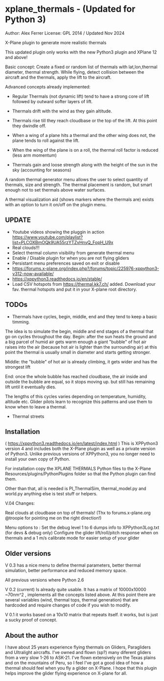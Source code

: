 xplane_thermals - (Updated for Python 3)
===============

Author: Alex Ferrer
License: GPL 2014 / Updated Nov 2024


X-Plane plugin to generate more realistic thermals 

This updated plugin only works with the new Python3 plugin and XPlane 12 and above!

Basic concept:
Create a fixed or random list of thermals with lat,lon,thermal diameter, thermal strength.
While flying, detect collision between the aircraft and the thermals, apply the lift to the aircraft.


Advanced concepts already implemented:

- Regular Thermals (not dynamic lift) tend to have a strong core of lift followed by outward softer layers of lift.

- Thermals drift with the wind as they gain altitude. 

- Thermals rise till they reach cloudbase or the top of the lift. At this point they dwindle off. 

- When a wing of a plane hits a thermal and the other wing does not, the plane tends to roll against the lift.

- When the wing of the plane is on a roll, the thermal roll factor is reduced (less arm momentum) 

- Thermals gain and loose strength along with the height of the sun in the sky (accounting for seasons)


A random thermal generator menu allows the user to select quantity of thermals, size and strength. The thermal placement is random, but smart enough not to set thermals above water surfaces. 

A thermal visualization aid (shows markers where the thermals are) exists with an option to turn it on/off on the plugin menu.

UPDATE
-----
- Youtube videos showing the pluggin in action https://www.youtube.com/playlist?list=PLCOXBmOQk9UA55rzYTZvHnyQ_FopH_U9x
- Real clouds!!!
- Select thermal column visibility from generate thermal menu 
- Enable / Disable plugin for when you are not flying gliders
- Persistant menu preferences saved on exit or disable
- https://forums.x-plane.org/index.php?/forums/topic/225976-xppython3-v312-now-available/
- https://xppython3.readthedocs.io/en/stable/
- Load CSV hotspots from https://thermal.kk7.ch/ added. Download your fav. thermal hotspots and put it in your X-plane root directory. 


TODOs
-----

- Thermals have cycles, begin, middle, end and they tend to keep a basic timming.

The idea is to simulate the begin, middle and end stages of a thermal that go on cycles throughout the day. 
Begin: after the sun heats the ground and a big parcel of humid air gets warm enough a giant "bubble" of hot air raises into the air (because hot air is lighter than the surrounding air) at this point the thermal is usually small in diameter and starts getting stronger. 

Middle: the "bubble" of hot air is already climbing, it gets wider and has the strongest lift

End: once the whole bubble has reached cloudbase, the air inside and outside the bubble are equal, so it stops moving up. but still has remaining lift until it eventually dies. 

The lengths of this cycles varies depending on temperature, humidity, altitude etc. Glider pilots learn to recognize this patterns and use them to know when to leave a thermal. 

- Thermal streets

Installation
------------

( https://xppython3.readthedocs.io/en/latest/index.html )
This is XPPython3 version 4 and includes both the X-Plane plugin as well as a private version of Python3. Unlike previous versions of XPPython3, you no longer need to install your own copy of Python.

For installation copy the XPLANE THERMALS Python files to the X-Plane Resources/plugins/PythonPlugins folder so that the Python plugin can find them.

Other than that, all is needed is PI_ThermalSim, thermal_model.py and world.py anything else is test stuff or helpers. 

V.04 Changes: 

Real clouds at cloudbase on top of thermals! (Thx to forums.x-plane.org @troopie for pointing me on the right direction!)

Menu options to :
Set the debug level 1 to 6 dumps info to XPPython3Log.txt (for devs & debug only) 
Configure the glider lift/roll/pitch response when on thermals and a 1 m/s calibrate mode for easier setup of your glider 





Older versions
--------------
V 0.3 has a nice menu to define thermal parameters, better thermal simulation, better performance and reduced memory space. 

All previous versions where Python 2.6 

V 0.2 (current) Is already quite usable. It has a matrix of 10000x10000 ~70nm^2 , implements all the concepts listed above. At this point there are several variables (wind, thermal tops, thermal generation) that are hardcoded and require changes of code if you wish to modify.

V 0.1 it works based on a 10x10 matrix that repeats itself. it works, but is just a sucky proof of concept.


About the author
----------------

I have about 25 years experience flying thermals on Gliders, Paragliders and Ultralight aircrafts. I've owned and flown (sp?) many diferent gliders from a very slow 1-26 to ASK-21.  I've flown extensively on the Texas plains and on the mountains of Peru, so I feel I've got a good idea of how a thermal should feel when you fly a glider on X-Plane. I hope that this plugin helps improve the glider flying experience on X-plane for all. 
